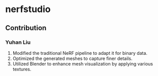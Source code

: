 # nerfstudio
## Contribution
### Yuhan Liu
1. Modified the traditional NeRF pipeline to adapt it for binary data.
2. Optimized the generated meshes to capture finer details.
3. Utilized Blender to enhance mesh visualization by applying various textures.
